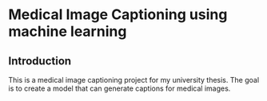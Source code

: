 # Medical Image Captioning using machine learning

## Introduction

This is a medical image captioning project for my university thesis.
The goal is to create a model that can generate captions for medical images.
